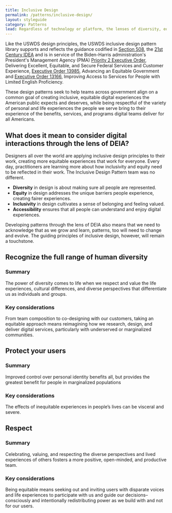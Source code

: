 ```yaml
---
title: Inclusive Design
permalink: /patterns/inclusive-design/
layout: styleguide
category: Patterns
lead: Regardless of technology or platform, the lenses of diversity, equity, inclusion, and accessibility reflected within the inclusive design pattern library can help digital teams striving to build a better understanding of the people we serve, engage them in our work, and deliver simple, seamless, and secure customer experiences that meet all of us where we are.
---
```


Like the USWDS design principles, the USWDS inclusive design pattern library supports and reflects the guidance codified in [Section 508](https://www.section508.gov/), the [21st Century IDEA](https://digital.gov/resources/21st-century-integrated-digital-experience-act/) and is in service of the Biden-Harris administration's President's Management Agency (PMA) [Priority 2 Executive Order](https://www.performance.gov/pma/cx/), Delivering Excellent, Equitable, and Secure Federal Services and Customer Experience, [Executive Order 13985](https://www.performance.gov/equity/), Advancing an Equitable Government and [Executive Order 13166](https://www.justice.gov/crt/executive-order-13166), Improving Access to Services for People with Limited English Proficiency.

These design patterns seek to help teams across government align on a common goal of creating inclusive, equitable digital experiences the American public expects and deserves, while being respectful of the variety of personal and life experiences the people we serve bring to their experience of the benefits, services, and programs digital teams deliver for all Americans.

## What does it mean to consider digital interactions through the lens of DEIA?

Designers all over the world are applying inclusive design principles to their work, creating more equitable experiences that work for everyone. Every day, practitioners are learning more about how inclusivity and equity need to be reflected in their work. The Inclusive Design Pattern team was no different. 

- <strong>Diversity</strong> in design is about making sure all people are represented.
- <strong>Equity</strong> in design addresses the unique barriers people experience, creating fairer experiences.
- <strong>Inclusivity</strong> in design cultivates a sense of belonging and feeling valued.
- <strong>Accessibility</strong> ensures that all people can understand and enjoy digital experiences.

Developing patterns through the lens of DEIA also means that we need to acknowledge that as we grow and learn, patterns, too will need to change and evolve. The guiding principles of inclusive design, however, will remain a touchstone. 

## Recognize the full range of human diversity

### Summary
The power of diversity comes to life when we respect and value the life experiences, cultural differences, and diverse perspectives that differentiate us as individuals and groups. 

### Key considerations
From team composition to co-designing with our customers, taking an equitable approach means reimagining how we research, design, and deliver digital services, particularly with underserved or marginalized communities. 

## Protect your users

### Summary
Improved control over personal identity benefits all, but provides the greatest benefit for people in marginalized populations

### Key considerations
The effects of inequitable experiences in people’s lives can be visceral and severe.

## Respect

### Summary
Celebrating, valuing, and respecting the diverse perspectives and lived experiences of others fosters a more positive, open-minded, and productive team. 

### Key considerations
Being equitable means seeking out and inviting users with disparate voices and life experiences to participate with us and guide our decisions–consciously and intentionally redistributing power as we build with and not for our users.